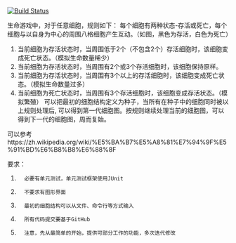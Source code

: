 [![Build Status](https://travis-ci.org/zhanghaozjk/GameOfLife.svg?branch=master)](https://travis-ci.org/zhanghaozjk/GameOfLife)


生命游戏中，对于任意细胞，规则如下：
每个细胞有两种状态-存活或死亡，每个细胞与以自身为中心的周围八格细胞产生互动。（如图，黑色为存活，白色为死亡）

1.   当前细胞为存活状态时，当周围低于2个（不包含2个）存活细胞时，该细胞变成死亡状态。（模拟生命数量稀少）
2.   当前细胞为存活状态时，当周围有2个或3个存活细胞时，该细胞保持原样。
3.   当前细胞为存活状态时，当周围有3个以上的存活细胞时，该细胞变成死亡状态。（模拟生命数量过多）
4.   当前细胞为死亡状态时，当周围有3个存活细胞时，该细胞变成存活状态。（模拟繁殖）
可以把最初的细胞结构定义为种子，当所有在种子中的细胞同时被以上规则处理后, 可以得到第一代细胞图。按规则继续处理当前的细胞图，可以得到下一代的细胞图，周而复始。

可以参考https://zh.wikipedia.org/wiki/%E5%BA%B7%E5%A8%81%E7%94%9F%E5%91%BD%E6%B8%B8%E6%88%8F

 

要求：

1.       必要有单元测试，单元测试框架使用JUnit

2.       不要求有图形界面

3.       最初的细胞结构可以从文件、命令行等方式输入

4.       所有代码提交要基于GitHub

5.       注意，先从最简单的开始，提供可部分工作的功能，多次迭代修改